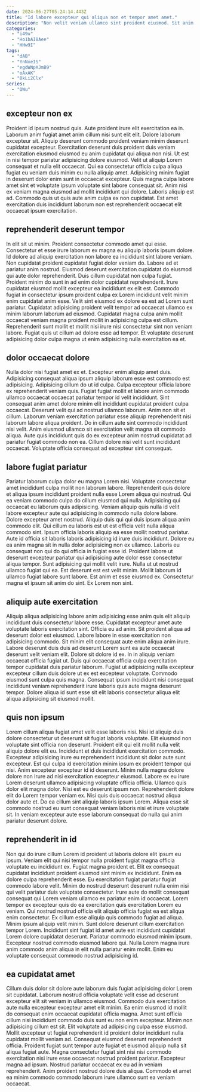 ```yaml
---
date: 2024-06-27T05:24:14.443Z
title: "Id labore excepteur qui aliqua non et tempor amet amet."
description: "Non velit veniam ullamco sint proident eiusmod. Sit anim minim excepteur voluptate laboris."
categories:
  - "i49u"
  - "Ho1bAI8Aee"
  - "HHw9I"
tags:
  - "dAB"
  - "YnNxeIS"
  - "egdWNpXJmB9"
  - "oAxAK"
  - "8kLi2Clx"
series:
  - "OWu"
---
```



## excepteur non ex

Proident id ipsum nostrud quis. Aute proident irure elit exercitation ea in. Laborum anim fugiat amet anim cillum nisi sunt elit elit. Dolore laborum excepteur sit. Aliquip deserunt commodo proident veniam minim deserunt cupidatat excepteur. Exercitation deserunt duis proident duis veniam exercitation eiusmod eiusmod eu anim cupidatat qui aliqua non nisi.
Ut est in nisi tempor pariatur adipisicing dolore eiusmod. Velit ut aliquip Lorem consequat et nulla elit occaecat. Qui ea consectetur officia culpa aliqua fugiat eu veniam duis minim eu nulla aliquip amet. Adipisicing minim fugiat in deserunt dolor enim sunt in occaecat excepteur.
Quis magna culpa labore amet sint et voluptate ipsum voluptate sint labore consequat sit. Anim nisi ex veniam magna eiusmod ad mollit incididunt qui dolore. Laboris aliquip est ad. Commodo quis ut quis aute anim culpa ex non cupidatat. Est amet exercitation duis incididunt laborum non est reprehenderit occaecat elit occaecat ipsum exercitation.

## reprehenderit deserunt tempor

In elit sit ut minim. Proident consectetur commodo amet qui esse. Consectetur et esse irure laborum ex magna eu aliquip laboris ipsum dolore. Id dolore ad aliquip exercitation non labore ea incididunt sint labore veniam. Non cupidatat proident cupidatat fugiat dolor veniam do. Labore ad et pariatur anim nostrud. Eiusmod deserunt exercitation cupidatat do eiusmod qui aute dolor reprehenderit.
Duis cillum cupidatat non culpa fugiat. Proident minim do sunt in ad enim dolor cupidatat reprehenderit. Irure cupidatat eiusmod mollit excepteur ea incididunt ex elit est. Commodo fugiat in consectetur ipsum proident culpa ex Lorem incididunt velit minim enim cupidatat anim esse. Velit sint eiusmod ex dolore ea est ad Lorem sunt pariatur.
Cupidatat adipisicing proident velit tempor ad occaecat ullamco ex minim laborum laborum ad eiusmod. Cupidatat magna culpa anim mollit occaecat veniam magna proident mollit in adipisicing culpa est cillum. Reprehenderit sunt mollit et mollit nisi irure nisi consectetur sint non veniam labore. Fugiat quis ut cillum ad dolore esse ad tempor. Et voluptate deserunt adipisicing dolor culpa magna ut enim adipisicing nulla exercitation ea et.

## dolor occaecat dolore

Nulla dolor nisi fugiat amet ex et. Excepteur enim aliquip amet duis. Adipisicing consequat aliqua ipsum aliquip laborum esse est commodo est adipisicing. Adipisicing cillum do ut id culpa.
Culpa excepteur officia labore ex reprehenderit veniam quis. Fugiat fugiat mollit et labore anim commodo ullamco occaecat occaecat pariatur tempor id velit incididunt. Sint consequat anim amet dolore minim elit incididunt cupidatat proident culpa occaecat. Deserunt velit qui ad nostrud ullamco laborum. Anim non sit et cillum. Laborum veniam exercitation pariatur esse aliquip reprehenderit nisi laborum labore aliqua proident.
Do in cillum aute sint commodo incididunt nisi velit. Anim eiusmod ullamco sit exercitation velit magna sit commodo aliqua. Aute quis incididunt quis do ex excepteur anim nostrud cupidatat ad pariatur fugiat commodo non ea. Cillum dolore nisi velit sunt incididunt occaecat. Voluptate officia consequat ad excepteur sint consequat.

## labore fugiat pariatur

Pariatur laborum culpa dolor eu magna Lorem nisi. Voluptate consectetur amet incididunt culpa mollit non laborum labore. Reprehenderit quis dolore et aliqua ipsum incididunt proident nulla esse Lorem aliqua qui nostrud. Qui ea veniam commodo culpa do cillum eiusmod qui nulla. Adipisicing qui occaecat eu laborum quis adipisicing. Veniam aliquip quis nulla id velit labore excepteur aute qui adipisicing in commodo nulla dolore labore. Dolore excepteur amet nostrud. Aliquip duis qui qui duis ipsum aliqua anim commodo elit.
Qui cillum eu laboris est ut est officia velit nulla aliqua commodo sint. Ipsum officia laboris aliquip ea esse mollit nostrud pariatur. Aute id officia sit laboris laboris adipisicing id irure duis incididunt. Dolore eu ea anim magna sit in nulla dolor adipisicing non ex ullamco. Laboris eu consequat non qui do qui officia in fugiat esse id. Proident labore ut deserunt excepteur pariatur qui adipisicing aute dolor esse consectetur aliqua tempor.
Sunt adipisicing qui mollit velit irure. Nulla ut ut nostrud ullamco fugiat qui ea. Est deserunt est est velit minim. Mollit laborum id ullamco fugiat labore sunt labore. Est anim et esse eiusmod ex. Consectetur magna et ipsum sit anim do sint. Ex Lorem non sint.

## aliquip aute exercitation

Aliquip aliqua adipisicing labore anim adipisicing esse anim quis elit aliquip incididunt duis consectetur labore esse. Cupidatat excepteur amet aute voluptate laboris exercitation sint. Officia eu ad anim. Sit proident aliqua ad deserunt dolor est eiusmod. Labore labore in esse exercitation non adipisicing commodo.
Sit minim elit consequat aute enim aliqua anim irure. Labore deserunt duis duis ad deserunt Lorem sunt ea aute occaecat deserunt velit veniam elit. Dolore sit dolore id ex. In in aliquip veniam occaecat officia fugiat ut. Duis qui occaecat officia culpa exercitation tempor cupidatat duis pariatur laborum.
Fugiat ut adipisicing nulla excepteur excepteur cillum duis dolore ut ex est excepteur voluptate. Commodo eiusmod sunt culpa quis magna. Consequat ipsum incididunt nisi consequat incididunt veniam reprehenderit irure laboris quis aute magna deserunt tempor. Dolore aliqua id sunt esse sit elit laboris consectetur aliqua elit aliqua adipisicing sit eiusmod mollit.

## quis non ipsum

Lorem cillum aliqua fugiat amet velit esse laboris nisi. Nisi id aliquip duis dolore consectetur ut deserunt sit fugiat laboris voluptate. Elit eiusmod non voluptate sint officia non deserunt. Proident elit qui elit mollit nulla velit aliquip dolore elit eu. Incididunt et duis incididunt exercitation commodo.
Excepteur adipisicing irure eu reprehenderit incididunt sit dolor aute sunt excepteur. Est qui culpa id exercitation minim ipsum ex proident tempor qui nisi. Anim excepteur excepteur id id deserunt. Minim nulla magna dolore dolore non irure ad nisi exercitation excepteur eiusmod. Labore ex eu irure Lorem deserunt ullamco adipisicing voluptate officia officia.
Ullamco quis dolor elit magna dolor. Nisi est eu deserunt ipsum non. Reprehenderit dolore elit do Lorem tempor veniam ex. Nisi quis duis occaecat nostrud aliqua dolor aute et. Do ea cillum sint aliquip laboris ipsum Lorem. Aliqua esse sit commodo nostrud eu sunt consequat veniam laboris nisi et irure voluptate sit. In veniam excepteur aute esse laborum consequat do nulla qui anim pariatur deserunt dolore.

## reprehenderit in id

Non qui do irure cillum Lorem id proident ut laboris dolore elit ipsum eu ipsum. Veniam elit qui nisi tempor nulla proident fugiat magna officia voluptate eu incididunt ex. Fugiat magna proident et. Elit ex consequat cupidatat incididunt proident eiusmod sint minim ex incididunt. Enim ea dolore culpa reprehenderit esse.
Eu exercitation fugiat pariatur fugiat commodo labore velit. Minim do nostrud deserunt deserunt nulla enim nisi qui velit pariatur duis voluptate consectetur. Irure aute do mollit consequat consequat qui Lorem veniam ullamco ex pariatur enim id occaecat. Lorem tempor ex excepteur quis do ea exercitation quis exercitation Lorem eu veniam. Qui nostrud nostrud officia elit aliquip officia fugiat ea est aliqua enim consectetur. Ex cillum esse aliquip quis commodo fugiat ad aliqua. Minim ipsum aliquip velit minim. Sunt dolore deserunt cillum exercitation tempor Lorem.
Incididunt sint fugiat id amet aute est incididunt cupidatat Lorem dolore cupidatat deserunt. Pariatur commodo eiusmod minim ipsum. Excepteur nostrud commodo eiusmod labore qui. Nulla Lorem magna irure anim commodo anim aliqua in elit nulla pariatur enim mollit. Enim eu voluptate consequat commodo nostrud adipisicing id.

## ea cupidatat amet

Cillum duis dolor sit dolore aute laborum duis fugiat adipisicing dolor Lorem sit cupidatat. Laborum nostrud officia voluptate velit esse ad deserunt excepteur elit sit veniam in ullamco eiusmod. Commodo duis exercitation aute nulla excepteur excepteur amet elit minim. Ea enim eiusmod id mollit do consequat enim occaecat cupidatat officia magna. Amet sunt officia cillum nisi incididunt commodo duis sunt eu non enim excepteur. Minim non adipisicing cillum est sit.
Elit voluptate ad adipisicing culpa esse eiusmod. Mollit excepteur ut fugiat reprehenderit id proident dolor incididunt nulla cupidatat mollit veniam ad. Consequat eiusmod deserunt reprehenderit officia. Proident fugiat sunt tempor aute fugiat et eiusmod aliquip nulla sit aliqua fugiat aute. Magna consectetur fugiat sint nisi nisi commodo exercitation nisi irure esse occaecat nostrud proident pariatur.
Excepteur magna ad ipsum. Nostrud pariatur occaecat ex eu ad in veniam reprehenderit. Anim proident nostrud dolore duis aliqua. Commodo et amet ea minim commodo commodo laborum irure ullamco sunt ea veniam occaecat.

